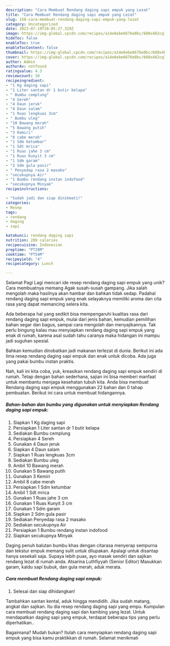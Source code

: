 ```yaml
---
description: "Cara Membuat Rendang daging sapi empuk yang Lezat"
title: "Cara Membuat Rendang daging sapi empuk yang Lezat"
slug: 158-cara-membuat-rendang-daging-sapi-empuk-yang-lezat
category: Uncategorized
date: 2023-07-19T20:05:27.329Z
image: https://img-global.cpcdn.com/recipes/a14e6ebe6676e0bc/680x482cq70/rendang-daging-sapi-empuk-foto-resep-utama.jpg
hideToc: false
enableToc: true
enableTocContent: false
thumbnail: https://img-global.cpcdn.com/recipes/a14e6ebe6676e0bc/680x482cq70/rendang-daging-sapi-empuk-foto-resep-utama.jpg
cover: https://img-global.cpcdn.com/recipes/a14e6ebe6676e0bc/680x482cq70/rendang-daging-sapi-empuk-foto-resep-utama.jpg
author: Admin
authorAv: notfound
ratingvalue: 4.3
reviewcount: 10
recipeingredient:
- "1 Kg daging sapi"
- "1 Liter santan dr 1 butir kelapa"
- " Bumbu cemplung"
- "4 Sereh"
- "4 Daun jeruk"
- "4 Daun salam"
- "1 Ruas lengkuas 3cm"
- " Bumbu uleg"
- "10 Bawang merah"
- "5 Bawang putih"
- "3 Kemiri"
- "8 cabe merah"
- "1 Sdm ketumbar"
- "1 Sdt mrica"
- "1 Ruas jahe 3 cm"
- "1 Ruas Kunyit 3 cm"
- "1 Sdm garam"
- "2 Sdm gula pasir"
- " Penyedap rasa 2 masako"
- "secukupnya Air"
- "1 Bumbu rendang instan indofood"
- "secukupnya Minyak"
recipeinstructions:

- "Sudah jadi dan siap dinikmati!"
categories:
- Resep
tags:
- rendang
- daging
- sapi

katakunci: rendang daging sapi 
nutrition: 289 calories
recipecuisine: Indonesian
preptime: "PT28M"
cooktime: "PT54M"
recipeyield: "4"
recipecategory: Lunch

---
```



Selamat Pagi Lagi mencari ide resep rendang daging sapi empuk yang unik? Cara membuatnya memang Agak susah-susah gampang. Jika salah mengolah maka hasilnya akan hambar dan bahkan tidak sedap. Padahal rendang daging sapi empuk yang enak selayaknya memiliki aroma dan cita rasa yang dapat memancing selera kita.


Ada beberapa hal yang sedikit bisa mempengaruhi kualitas rasa dari rendang daging sapi empuk, mulai dari jenis bahan, kemudian pemilihan bahan segar dan bagus, sampai cara mengolah dan menyajikannya. Tak perlu bingung kalau mau menyiapkan rendang daging sapi empuk yang enak di rumah, karena asal sudah tahu caranya maka hidangan ini mampu jadi suguhan spesial.

Bahkan kemudian dinobatkan jadi makanan terlezat di dunia. Berikut ini ada lima resep rendang daging sapi empuk dan enak untuk dicoba. Ada juga yang pakai bumbu instan praktis.


Nah, kali ini kita coba, yuk, kreasikan rendang daging sapi empuk sendiri di rumah. Tetap dengan bahan sederhana, sajian ini bisa memberi manfaat untuk membantu menjaga kesehatan tubuh kita. Anda bisa membuat Rendang daging sapi empuk menggunakan 22 bahan dan 0 tahap pembuatan. Berikut ini cara untuk membuat hidangannya.

<!--inarticleads1-->

##### Bahan-bahan dan bumbu yang digunakan untuk menyiapkan Rendang daging sapi empuk:

1. Siapkan 1 Kg daging sapi
1. Persiapkan 1 Liter santan dr 1 butir kelapa
1. Sediakan  Bumbu cemplung
1. Persiapkan 4 Sereh
1. Gunakan 4 Daun jeruk
1. Siapkan 4 Daun salam
1. Siapkan 1 Ruas lengkuas 3cm
1. Sediakan  Bumbu uleg
1. Ambil 10 Bawang merah
1. Gunakan 5 Bawang putih
1. Gunakan 3 Kemiri
1. Ambil 8 cabe merah
1. Persiapkan 1 Sdm ketumbar
1. Ambil 1 Sdt mrica
1. Gunakan 1 Ruas jahe 3 cm
1. Gunakan 1 Ruas Kunyit 3 cm
1. Gunakan 1 Sdm garam
1. Siapkan 2 Sdm gula pasir
1. Sediakan  Penyedap rasa 2 masako
1. Sediakan secukupnya Air
1. Persiapkan 1 Bumbu rendang instan indofood
1. Siapkan secukupnya Minyak


Daging penuh balutan bumbu khas dengan citarasa menyerap sempurna dan tekstur empuk memang sulit untuk dilupakan. Apalagi untuk disantap hanya sesekali saja. Supaya lebih puas, ayo masak sendiri dan sajikan rendang lezat di rumah anda. Atsarina Luthfiyyah (Senior Editor) Masukkan garam, kaldu sapi bubuk, dan gula merah, aduk merata. 

<!--inarticleads2-->

##### Cara membuat Rendang daging sapi empuk:


1. Selesai dan siap dihidangkan!

Tambahkan santan kental, aduk hingga mendidih. Jika sudah matang, angkat dan sajikan. Itu dia resep rendang daging sapi yang empu. Kumpulan cara membuat rendang daging sapi dan kambing yang lezat. Untuk mendapatkan daging sapi yang empuk, terdapat beberapa tips yang perlu diperhatikan.. 

Bagaimana? Mudah bukan? Itulah cara menyiapkan rendang daging sapi empuk yang bisa kamu praktikkan di rumah. Selamat menikmati
